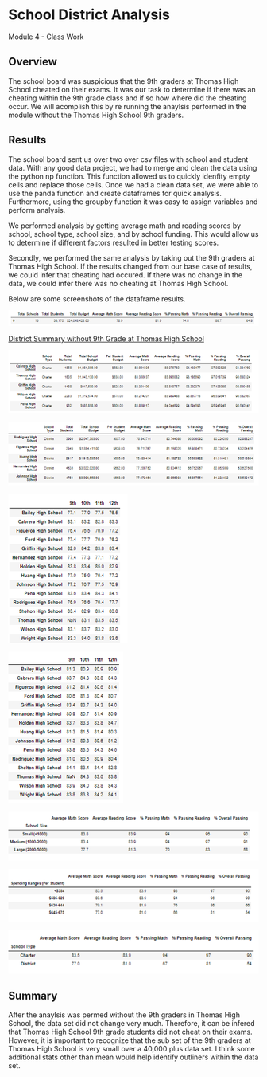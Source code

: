 # School District Analysis
Module 4 - Class Work 
## Overview 

The school board was suspicious that the 9th graders at Thomas High School cheated on their exams. It was our task to determine if there was an cheating within the 9th grade class and if so how where did the cheating occur. We will acomplish this by re running the anaylsis performed in the module without the Thomas High School 9th graders. 

## Results 

The school board sent us over two over csv files with school and student data. With any good data project, we had to merge and clean the data using the python np function. This function allowed us to quickly idenfity empty cells and replace those cells. Once we had a clean data set, we were able to use the panda function and create dataframes for quick analysis. Furthermore, using the groupby function it was easy to assign variables and perform analysis. 

We performed analysis by getting average math and reading scores by school, school type, school size, and by school funding. This would allow us to determine if different factors resulted in better testing scores.

Secondly, we performed the same analysis by taking out the 9th graders at Thomas High School. If the results changed from our base case of results, we could infer that cheating had occured. If there was no change in the data, we could infer there was no cheating at Thomas High School. 

Below are some screenshots of the dataframe results. 

![District Summary](https://github.com/mccoycory/School_District_Analysis/blob/main/Resources/School%20District%20Summary.png)

[District Summary without 9th Grade at Thomas High School](https://github.com/mccoycory/School_District_Analysis/blob/main/Resources/School%20District%20Summary.png)

![Top 5 Performing Schools](https://github.com/mccoycory/School_District_Analysis/blob/main/Resources/Top%20Performing%20Schools.png)

![Bottom Performing Schools](https://github.com/mccoycory/School_District_Analysis/blob/main/Resources/Bottom%20Performing%20School.png)

![Average Math Scores per School](https://github.com/mccoycory/School_District_Analysis/blob/main/Resources/Average%20Math%20scores%20by%20school.png)

![Average Reading Scores per School](https://github.com/mccoycory/School_District_Analysis/blob/main/Resources/Average%20Reading%20scores%20by%20school.png)

![Average Scores by School Size](https://github.com/mccoycory/School_District_Analysis/blob/main/Resources/Average%20scores%20by%20size.png)

![Average Score by School Funding](https://github.com/mccoycory/School_District_Analysis/blob/main/Resources/Average%20Scores%20by%20spending.png)

![Average Score by School Type](https://github.com/mccoycory/School_District_Analysis/blob/main/Resources/Average%20score%20by%20school%20type.png)

## Summary 

After the anaylsis was permed without the 9th graders in Thomas High School, the data set did not change very much. Therefore, it can be infered that Thomas High School 9th grade students did not cheat on their exams. However, it is important to recognize that the sub set of the 9th graders at Thomas High School is very small over a 40,000 plus data set. I think some additional stats other than mean would help identify outliners within the data set.  



